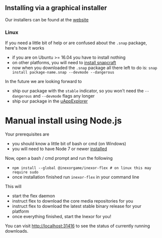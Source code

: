 ## Installing via a graphical installer

Our installers can be found at the [website](https://inexor.org/download)

### Linux
If you need a little bit of help or are confused about the `.snap` package, here's how it works

- if you are on Ubuntu >= 16.04 you have to install nothing
- on other platforms, you will need to [install snapcraft](https://docs.snapcraft.io/core/install)
- now when you downloaded the `.snap` package all there left to do is: `snap install package-name.snap --devmode --dangerous`

In the future we are looking forward to
- ship our package with the `stable` indicator, so you won't need the `--dangerous` and `--devmode` flags any longer
- ship our package in the [uAppExplorer](https://uappexplorer.com)

# Manual install using Node.js

Your prerequisites are
- you should know a little bit of bash or cmd (on Windows)
- you will need to have Node 7 or newer [installed](https://nodejs.org/en/)

Now, open a bash / cmd prompt and run the following

- `npm install --global @inexorgame/inexor-flex # on linux this may require sudo`
- once installation finished run `inexor-flex` in your command line

This will
- start the flex daemon
- instruct flex to download the core media repositories for you
- instruct flex to download the latest stable binary release for your platform
- once everything finished, start the Inexor for you!

You can visit [http://localhost:31416](http://localhost:31416) to see the status of currently running downloads.


